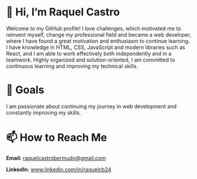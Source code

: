 
# 👋 Hi, I’m Raquel Castro

Welcome to my GitHub profile! 
I love challenges, which motivated me to reinvent myself, change my professional field and became a web developer, where I have found a great motivation and enthusiasm to continue learning. I have knowledge in HTML, CSS, JavaScript and modern libraries such as React, and I am able to work effectively both independently and in a teamwork. Highly organized and solution-oriented, I am committed to continuous learning and improving my technical skills. 

# 🎯 Goals
I am passionate about continuing my journey in web development and constantly improving my skills.

# 📫 How to Reach Me
**Email:** raquelcastrobermudo@gmail.com

**LinkedIn:** www.linkedin.com/in/raquelcb24


